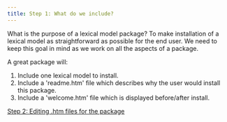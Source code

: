 ```yaml
---
title: Step 1: What do we include?
---
```


What is the purpose of a lexical model package? To make installation of
a lexical model as straightforward as possible for the end user. We need
to keep this goal in mind as we work on all the aspects of a package.

A great package will:

1.  Include one lexical model to install.
2.  Include a 'readme.htm' file which describes why the user would install this package.
3.  Include a 'welcome.htm' file which is displayed before/after install.

[Step 2: Editing .htm files for the package](step-2)